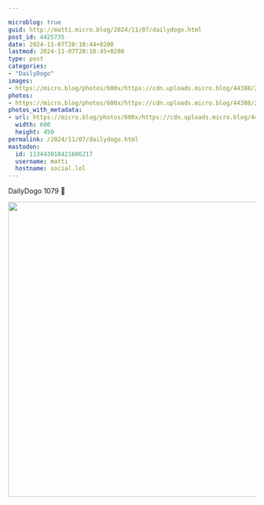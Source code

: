 ```yaml
---

microblog: true
guid: http://matti.micro.blog/2024/11/07/dailydogo.html
post_id: 4425735
date: 2024-11-07T20:10:44+0200
lastmod: 2024-11-07T20:10:45+0200
type: post
categories:
- "DailyDogo"
images:
- https://micro.blog/photos/600x/https://cdn.uploads.micro.blog/44388/2024/4f84f5be598d44b889e09fb11af1db9d.jpg
photos:
- https://micro.blog/photos/600x/https://cdn.uploads.micro.blog/44388/2024/4f84f5be598d44b889e09fb11af1db9d.jpg
photos_with_metadata:
- url: https://micro.blog/photos/600x/https://cdn.uploads.micro.blog/44388/2024/4f84f5be598d44b889e09fb11af1db9d.jpg
  width: 600
  height: 450
permalink: /2024/11/07/dailydogo.html
mastodon:
  id: 113443018421606217
  username: matti
  hostname: social.lol
---
```

DailyDogo 1079 🐶

<img src="https://micro.blog/photos/600x/https://blog.martin-haehnel.de/uploads/2024/4f84f5be598d44b889e09fb11af1db9d.jpg" width="600" alt="" />

